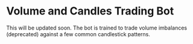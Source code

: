 # Volume and Candles Trading Bot

This will be updated soon. The bot is trained to trade volume imbalances (deprecated) against a few common candlestick patterns. 